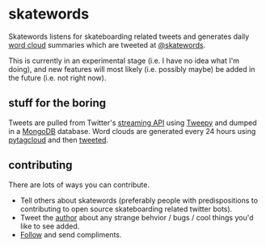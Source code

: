 skatewords
=========

Skatewords listens for skateboarding related tweets and generates daily [word cloud](http://en.wikipedia.org/wiki/Tag_cloud) summaries which are tweeted at [@skatewords](https://twitter.com/skatewords).

This is currently in an experimental stage (i.e. I have no idea what I'm doing), and new features will most likely (i.e. possibly maybe) be added in the future (i.e. not right now).

stuff for the boring
--------------------
Tweets are pulled from Twitter's [streaming API](https://dev.twitter.com/docs/api/streaming) using [Tweepy](http://www.tweepy.org/) and dumped in a [MongoDB](http://www.mongodb.org/) database.  Word clouds are generated every 24 hours using [pytagcloud](https://pypi.python.org/pypi/pytagcloud) and then [tweeted](http://www.twitter.com/skatewords).

contributing
------------
There are lots of ways you can contribute.

 - Tell others about skatewords (preferably people with predispositions to contributing to open source skateboarding related twitter bots).
 - Tweet the [author](https://www.twitter.com/bcbwilla) about any strange behvior / bugs / cool things you'd like to see added.
 - [Follow](https://twitter.com/skatewords) and send compliments.

